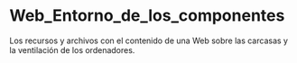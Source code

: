 # Web_Entorno_de_los_componentes
Los recursos y archivos con el contenido de una Web sobre las carcasas y la ventilación de los ordenadores.
